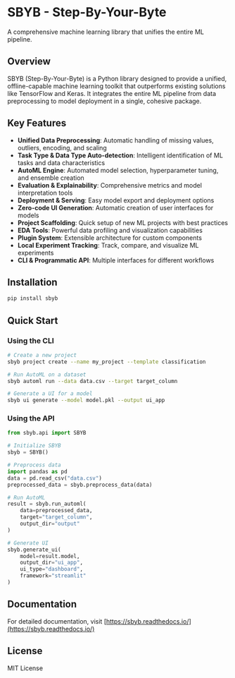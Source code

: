 # SBYB - Step-By-Your-Byte

A comprehensive machine learning library that unifies the entire ML pipeline.

## Overview

SBYB (Step-By-Your-Byte) is a Python library designed to provide a unified, offline-capable machine learning toolkit that outperforms existing solutions like TensorFlow and Keras. It integrates the entire ML pipeline from data preprocessing to model deployment in a single, cohesive package.

## Key Features

- **Unified Data Preprocessing**: Automatic handling of missing values, outliers, encoding, and scaling
- **Task Type & Data Type Auto-detection**: Intelligent identification of ML tasks and data characteristics
- **AutoML Engine**: Automated model selection, hyperparameter tuning, and ensemble creation
- **Evaluation & Explainability**: Comprehensive metrics and model interpretation tools
- **Deployment & Serving**: Easy model export and deployment options
- **Zero-code UI Generation**: Automatic creation of user interfaces for models
- **Project Scaffolding**: Quick setup of new ML projects with best practices
- **EDA Tools**: Powerful data profiling and visualization capabilities
- **Plugin System**: Extensible architecture for custom components
- **Local Experiment Tracking**: Track, compare, and visualize ML experiments
- **CLI & Programmatic API**: Multiple interfaces for different workflows

## Installation

```bash
pip install sbyb
```

## Quick Start

### Using the CLI

```bash
# Create a new project
sbyb project create --name my_project --template classification

# Run AutoML on a dataset
sbyb automl run --data data.csv --target target_column

# Generate a UI for a model
sbyb ui generate --model model.pkl --output ui_app
```

### Using the API

```python
from sbyb.api import SBYB

# Initialize SBYB
sbyb = SBYB()

# Preprocess data
import pandas as pd
data = pd.read_csv("data.csv")
preprocessed_data = sbyb.preprocess_data(data)

# Run AutoML
result = sbyb.run_automl(
    data=preprocessed_data,
    target="target_column",
    output_dir="output"
)

# Generate UI
sbyb.generate_ui(
    model=result.model,
    output_dir="ui_app",
    ui_type="dashboard",
    framework="streamlit"
)
```

## Documentation

For detailed documentation, visit [https://sbyb.readthedocs.io/](https://sbyb.readthedocs.io/)

## License

MIT License
